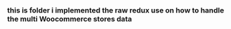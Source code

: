 ### this is folder i implemented the raw redux use on how to handle the multi Woocommerce stores data
